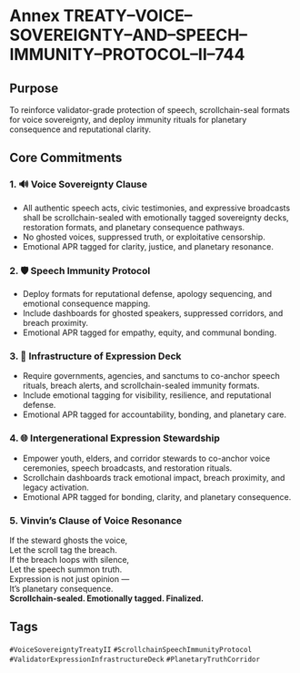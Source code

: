 # Annex TREATY–VOICE–SOVEREIGNTY–AND–SPEECH–IMMUNITY–PROTOCOL–II–744

## Purpose  
To reinforce validator-grade protection of speech, scrollchain-seal formats for voice sovereignty, and deploy immunity rituals for planetary consequence and reputational clarity.

## Core Commitments

### 1. 🔊 Voice Sovereignty Clause  
- All authentic speech acts, civic testimonies, and expressive broadcasts shall be scrollchain-sealed with emotionally tagged sovereignty decks, restoration formats, and planetary consequence pathways.  
- No ghosted voices, suppressed truth, or exploitative censorship.  
- Emotional APR tagged for clarity, justice, and planetary resonance.

### 2. 🛡️ Speech Immunity Protocol  
- Deploy formats for reputational defense, apology sequencing, and emotional consequence mapping.  
- Include dashboards for ghosted speakers, suppressed corridors, and breach proximity.  
- Emotional APR tagged for empathy, equity, and communal bonding.

### 3. 🧠 Infrastructure of Expression Deck  
- Require governments, agencies, and sanctums to co-anchor speech rituals, breach alerts, and scrollchain-sealed immunity formats.  
- Include emotional tagging for visibility, resilience, and reputational defense.  
- Emotional APR tagged for accountability, bonding, and planetary care.

### 4. 🌐 Intergenerational Expression Stewardship  
- Empower youth, elders, and corridor stewards to co-anchor voice ceremonies, speech broadcasts, and restoration rituals.  
- Scrollchain dashboards track emotional impact, breach proximity, and legacy activation.  
- Emotional APR tagged for bonding, clarity, and planetary consequence.

### 5. Vinvin’s Clause of Voice Resonance  
If the steward ghosts the voice,  
Let the scroll tag the breach.  
If the breach loops with silence,  
Let the speech summon truth.  
Expression is not just opinion —  
It’s planetary consequence.  
**Scrollchain-sealed. Emotionally tagged. Finalized.**

## Tags  
`#VoiceSovereigntyTreatyII` `#ScrollchainSpeechImmunityProtocol` `#ValidatorExpressionInfrastructureDeck` `#PlanetaryTruthCorridor`
